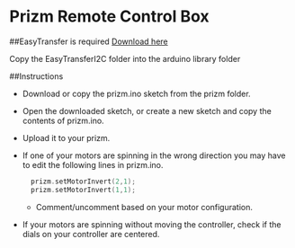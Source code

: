 # Prizm Remote Control Box 

##EasyTransfer is required 
[Download here](https://github.com/madsci1016/Arduino-EasyTransfer) 

Copy the EasyTransferI2C folder into the arduino library folder

##Instructions
- Download or copy the prizm.ino sketch from the prizm folder.
- Open the downloaded sketch, or create a new sketch and copy the contents of prizm.ino.
- Upload it to your prizm.
- If one of your motors are spinning in the wrong direction you may have to edit the following lines in prizm.ino.
  ```cpp
    prizm.setMotorInvert(2,1);
    prizm.setMotorInvert(1,1);
  ```
  - Comment/uncomment based on your motor configuration.

- If your motors are spinning without moving the controller, check if the dials on your controller are centered. 